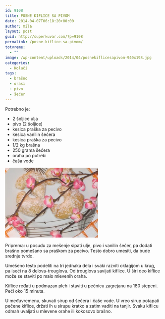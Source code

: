 ```yaml
---
id: 9108
title: POSNE KIFLICE SA PIVOM
date: 2014-04-07T06:18:20+00:00
author: mila
layout: post
guid: http://superkuvar.com/?p=9108
permalink: /posne-kiflice-sa-pivom/
totvreme:
  - ""
image: /wp-content/uploads/2014/04/posnekiflicesapivom-940x198.jpg
categories:
  - Kolači
tags:
  - brašno
  - orasi
  - pivo
  - šećer
---
```

Potrebno je:

  * 2 šoljice ulja
  * pivo (2 šoljice)
  * kesica praška za pecivo
  * kesica vanilin šećera
  * kesica praška za pecivo
  * 1/2 kg brašna
  * 250 grama šećera
  * oraha po potrebi
  * čaša vode

[<img class="alignnone size-medium wp-image-9110" src="/wp-content/uploads/2014/04/posnekiflicesapivom-300x225.jpg" alt="posnekiflicesapivom" width="300" height="225" />](/wp-content/uploads/2014/04/posnekiflicesapivom.jpg)

Priprema: u posudu za mešenje sipati ulje, pivo i vanilin šećer, pa dodati brašno pomešano sa praškom za pecivo. Testo dobro umesiti, da bude srednje tvrdo.

Umešeno testo podeliti na tri jednaka dela i svaki razviti oklagijom u krug, pa iseći na 8 delova-trouglova. Od trouglova savijati kiflice. U širi deo kiflice može se staviti po malo mlevenih oraha.

Kiflice ređati u podmazan pleh i staviti u pećnicu zagrejanu na 180 stepeni. Peći oko 15 minuta.

U međuvremenu, skuvati sirup od šećera i čaše vode. U vreo sirup potapati pečene kiflice, držati ih u sirupu kratko a zatim vaditi na tanjir. Svaku kiflicu odmah uvaljati u mlevene orahe ili kokosovo brašno.